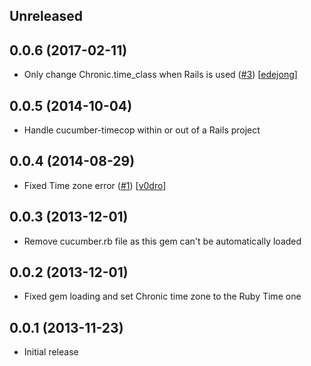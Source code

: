 ## Unreleased



## 0.0.6 (2017-02-11)

 - Only change Chronic.time_class when Rails is used ([#3](https://github.com/zedtux/cucumber-timecop/pull/3)) [[edejong](https://github.com/edejong)]

## 0.0.5 (2014-10-04)

 - Handle cucumber-timecop within or out of a Rails project

## 0.0.4 (2014-08-29)

 - Fixed Time zone error ([#1](https://github.com/zedtux/cucumber-timecop/pull/1)) [[v0dro](https://github.com/v0dro)]

## 0.0.3 (2013-12-01)

 - Remove cucumber.rb file as this gem can't be automatically loaded

## 0.0.2 (2013-12-01)

 - Fixed gem loading and set Chronic time zone to the Ruby Time one

## 0.0.1 (2013-11-23)

 - Initial release
